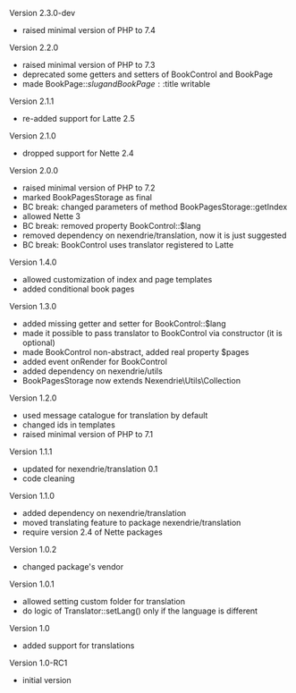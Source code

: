 Version 2.3.0-dev
- raised minimal version of PHP to 7.4

Version 2.2.0
- raised minimal version of PHP to 7.3
- deprecated some getters and setters of BookControl and BookPage
- made BookPage::$slug and BookPage::$title writable

Version 2.1.1
- re-added support for Latte 2.5

Version 2.1.0
- dropped support for Nette 2.4

Version 2.0.0
- raised minimal version of PHP to 7.2
- marked BookPagesStorage as final
- BC break: changed parameters of method BookPagesStorage::getIndex
- allowed Nette 3
- BC break: removed property BookControl::$lang
- removed dependency on nexendrie/translation, now it is just suggested
- BC break: BookControl uses translator registered to Latte

Version 1.4.0
- allowed customization of index and page templates
- added conditional book pages

Version 1.3.0
- added missing getter and setter for BookControl::$lang
- made it possible to pass translator to BookControl via constructor (it is optional)
- made BookControl non-abstract, added real property $pages
- added event onRender for BookControl
- added dependency on nexendrie/utils
- BookPagesStorage now extends Nexendrie\Utils\Collection

Version 1.2.0
- used message catalogue for translation by default
- changed ids in templates
- raised minimal version of PHP to 7.1

Version 1.1.1
- updated for nexendrie/translation 0.1
- code cleaning

Version 1.1.0
- added dependency on nexendrie/translation
- moved translating feature to package nexendrie/translation
- require version 2.4 of Nette packages

Version 1.0.2
- changed package's vendor

Version 1.0.1
- allowed setting custom folder for translation
- do logic of Translator::setLang() only if the language is different

Version 1.0
- added support for translations

Version 1.0-RC1
- initial version
